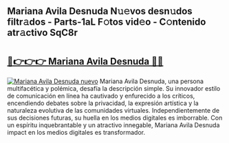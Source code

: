 ## Mariana Avila Desnuda N𝚞𝚎vos desn𝚞dos filtr𝚊dos - Parts-1aL F𝚘tos vid𝚎o - C𝚘ntenido atr𝚊ctivo SqC8r

# <h2><a href="http://mbd8e0.tromn.icu/?c=Mariana+Avila+Desnuda">🔗👉👉👉 Mariana Avila Desnuda 🔗🔗</a></h2>

[![Mariana Avila Desnuda nuevo](https://i.imgur.com/pEAQMta.gif)](http://mbd8e0.tromn.icu/?c=Mariana+Avila+Desnuda)
Mariana Avila Desnuda, una persona multifacética y polémica, desafía la descripción simple. Su innovador estilo de comunicación en línea ha cautivado y enfurecido a los críticos, encendiendo debates sobre la privacidad, la expresión artística y la naturaleza evolutiva de las comunidades virtuales. Independientemente de sus decisiones futuras, su huella en los medios digitales es imborrable. Con un espíritu inquebrantable y un atractivo innegable, Mariana Avila Desnuda impact en los medios digitales es transformador.
